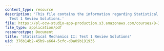 ```yaml
---
content_type: resource
description: 'This file contains the information regarding Statistical Mechanics II:
  Test 1 Review Solutions.'
file: https://ol-ocw-studio-app-production.s3.amazonaws.com/courses/8-334-statistical-mechanics-ii-statistical-physics-of-fields-spring-2014/376b14b245b9a6645cfcd8a09b191935_MIT8_334S14_TestReview_Sol3.pdf
file_type: application/pdf
resourcetype: Document
title: 'Statistical Mechanics II: Test 1 Review Solutions'
uid: 376b14b2-45b9-a664-5cfc-d8a09b191935
---
```

